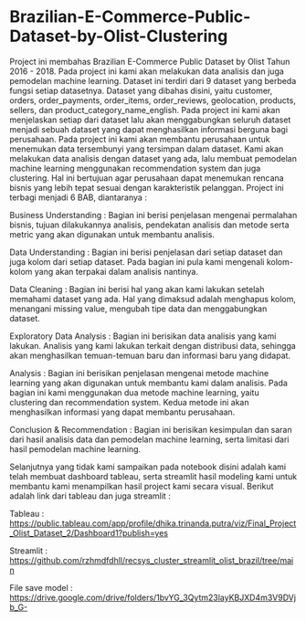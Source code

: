 # Brazilian-E-Commerce-Public-Dataset-by-Olist-Clustering

Project ini membahas Brazilian E-Commerce Public Dataset by Olist Tahun 2016 - 2018. Pada project ini kami akan melakukan data analisis dan juga pemodelan machine learning. Dataset ini terdiri dari 9 dataset yang berbeda fungsi setiap datasetnya. Dataset yang dibahas disini, yaitu customer, orders, order_payments, order_items, order_reviews, geolocation, products, sellers, dan product_category_name_english. Pada project ini kami akan menjelaskan setiap dari dataset lalu akan menggabungkan seluruh dataset menjadi sebuah dataset yang dapat menghasilkan informasi berguna bagi perusahaan. Pada project ini kami akan membantu perusahaan untuk menemukan data tersembunyi yang tersimpan dalam dataset. Kami akan melakukan data analisis dengan dataset yang ada, lalu membuat pemodelan machine learning menggunakan recommendation system dan juga clustering. Hal ini bertujuan agar perusahaan dapat menemukan rencana bisnis yang lebih tepat sesuai dengan karakteristik pelanggan. Project ini terbagi menjadi 6 BAB, diantaranya :

Business Understanding : Bagian ini berisi penjelasan mengenai permalahan bisnis, tujuan dilakukannya analisis, pendekatan analisis dan metode serta metric yang akan digunakan untuk membantu analisis.

Data Understanding : Bagian ini berisi penjelasan dari setiap dataset dan juga kolom dari setiap dataset. Pada bagian ini pula kami mengenali kolom-kolom yang akan terpakai dalam analisis nantinya.

Data Cleaning : Bagian ini berisi hal yang akan kami lakukan setelah memahami dataset yang ada. Hal yang dimaksud adalah menghapus kolom, menangani missing value, mengubah tipe data dan menggabungkan dataset.

Exploratory Data Analysis : Bagian ini berisikan data analisis yang kami lakukan. Analisis yang kami lakukan terkait dengan distribusi data, sehingga akan menghasilkan temuan-temuan baru dan informasi baru yang didapat.

Analysis : Bagian ini berisikan penjelasan mengenai metode machine learning yang akan digunakan untuk membantu kami dalam analisis. Pada bagian ini kami menggunakan dua metode machine learning, yaitu clustering dan recommendation system. Kedua metode ini akan menghasilkan informasi yang dapat membantu perusahaan.

Conclusion & Recommendation : Bagian ini berisikan kesimpulan dan saran dari hasil analisis data dan pemodelan machine learning, serta limitasi dari hasil pemodelan machine learning.

Selanjutnya yang tidak kami sampaikan pada notebook disini adalah kami telah membuat dashboard tableau, serta streamlit hasil modeling kami untuk membantu kami menampilkan hasil project kami secara visual. Berikut adalah link dari tableau dan juga streamlit :

Tableau : https://public.tableau.com/app/profile/dhika.trinanda.putra/viz/Final_Project_Olist_Dataset_2/Dashboard1?publish=yes

Streamlit : https://github.com/rzhmdfdhll/recsys_cluster_streamlit_olist_brazil/tree/main

File save model : https://drive.google.com/drive/folders/1bvYG_3Qytm23layKBJXD4m3V9DVjb_G-
